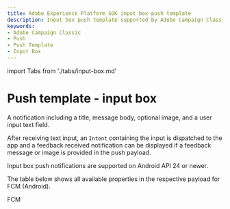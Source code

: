 ```yaml
---
title: Adobe Experience Platform SDK input box push template
description: Input box push template supported by Adobe Campaign Classic mobile extension.
keywords:
- Adobe Campaign Classic
- Push
- Push Template
- Input Box
---
```


import Tabs from './tabs/input-box.md'

# Push template - input box

A notification including a title, message body, optional image, and a user input text field.

After receiving text input, an `Intent` containing the input is dispatched to the app and a feedback received notification can be displayed if a feedback message or image is provided in the push payload.

<InlineAlert variant="info" slots="text"/>

Input box push notifications are supported on Android API 24 or newer.

The table below shows all available properties in the respective payload for FCM (Android).

<TabsBlock orientation="horizontal" slots="heading, content" repeat="1"/>

FCM

<Tabs query="platform=fcm&template=input-box"/>
